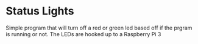 # Status Lights

Simple program that will turn off a red or green led based off if the prgram is running or not. The LEDs are hooked up to a Raspberry Pi 3
